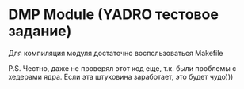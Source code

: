 # DMP Module (YADRO тестовое задание)
Для компиляция модуля достаточно воспользоваться Makefile

P.S.
Честно, даже не проверял этот код еще, т.к. были проблемы с хедерами ядра. Если эта штуковина заработает, это будет чудо))) 
